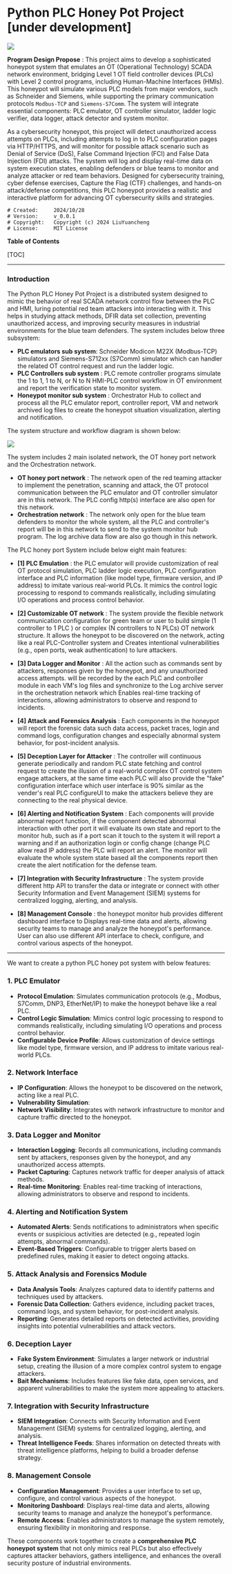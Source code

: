 # Python PLC Honey Pot Project [under development]

![](doc/img/logo.png)

**Program Design Propose** : This project aims to develop a sophisticated honeypot system that emulates an OT (Operational Technology) SCADA network environment, bridging Level 1 OT field controller devices (PLCs) with Level 2 control programs, including Human-Machine Interfaces (HMIs). This honeypot will simulate various PLC models from major vendors, such as Schneider and Siemens, while supporting the primary communication protocols `Modbus-TCP` and `Siemens-S7Comm`. The system will integrate essential components: PLC emulator, OT controller simulator, ladder logic verifier, data logger, attack detector and system monitor. 

As a cybersecurity honeypot, this project will detect unauthorized access attempts on PLCs, including attempts to log in to PLC configuration pages via HTTP/HTTPS, and will monitor for possible attack scenario such as Denial of Service (DoS),  False Command Injection (FCI) and False Data Injection (FDI) attacks. The system will log and display real-time data on system execution states, enabling defenders or blue teams to monitor and analyze attacker or red team behaviors. Designed for cybersecurity training, cyber defense exercises, Capture the Flag (CTF) challenges, and hands-on attack/defense competitions, this PLC honeypot provides a realistic and interactive platform for advancing OT cybersecurity skills and strategies.

```
# Created:     2024/10/28
# Version:     v_0.0.1
# Copyright:   Copyright (c) 2024 LiuYuancheng
# License:     MIT License      
```

**Table of Contents**

[TOC]

------

### Introduction

The Python PLC Honey Pot Project is a distributed system designed to mimic the behavior of real SCADA network control flow between the PLC and HMI, luring potential red team attackers into interacting with it. This helps in studying attack methods, DFIR data set collection, preventing unauthorized access, and improving security measures in industrial environments for the blue team defenders. The system includes below three subsystem:

- **PLC emulators sub system**:  Schneider Modicon M22X (Modbus-TCP) simulators and Siemens-S712xx (S7Comm) simulator which can handler the related OT control request and run the ladder logic. 
- **PLC Controllers sub system** :  PLC remote controller programs simulate the 1 to 1, 1 to N, or N to N HMI-PLC control workflow in OT environment and report the verification state to monitor system. 
- **Honeypot monitor sub system** : Orchestrator Hub to collect and process all the PLC emulator report, controller report, VM and network archived log files to create the honeypot situation visualization, alerting and notification. 

The system structure and workflow diagram is shown below:

![](doc/img/Title.png)

The system includes 2 main isolated network, the OT honey port network and the Orchestration network. 

- **OT honey port network** : The network open of the red teaming attacker to implement the penetration, scanning and attack, the OT protocol communication between the PLC emulator and OT controller simulator are in this network. The PLC config http(s) interface are also open for this network. 
- **Orchestration network** : The network only open for the blue team defenders to monitor the whole system, all the PLC and controller's report will be in this network to send to the system monitor hub program. The log archive data flow are also go though in this network. 

The PLC honey port System include below eight main features:

- **[1] PLC Emulation** : the PLC emulator will provide customization of real OT protocol simulation, PLC ladder logic execution, PLC configuration interface and PLC information (like model type, firmware version, and IP address) to imitate various real-world PLCs. It mimics the control logic processing to respond to commands realistically, including simulating I/O operations and process control behavior.
- **[2] Customizable OT network** : The system provide the flexible network communication configuration for green team or user to build simple (1 controller to 1 PLC ) or complex (N controllers to N PLCs) OT network structure. It allows the honeypot to be discovered on the network, acting like a real PLC-Controller system and Creates intentional vulnerabilities (e.g., open ports, weak authentication) to lure attackers.
- **[3] Data Logger and Monitor** : All the action such as commands sent by attackers, responses given by the honeypot, and any unauthorized access attempts. will be recorded by the each PLC and controller module in each VM's log files and synchronize to the Log archive server in the orchestration network which Enables real-time tracking of interactions, allowing administrators to observe and respond to incidents.
- **[4] Attack and Forensics Analysis** : Each components in the honeypot will report the forensic data such data access, packet traces, login and command logs, configuration changes and especially abnormal system behavior, for post-incident analysis.
- **[5] Deception Layer for Attacker** : The controller will continuous generate periodically and random PLC state fetching and control request to create the illusion of a real-world complex OT control system engage attackers, at the same time each PLC will also provide the "fake" configuration interface which user interface is 90% similar as the vender's real PLC configureUI to make the attackers believe they are connecting to the real physical device.
- **[6] Alerting and Notification System** : Each components will provide abnormal report function, if the component detected abnormal interaction with other port it will evaluate its own state and report to the monitor hub, such as if a port scan it touch to the system it will report a warning and if an authorization login or config change (change PLC allow read IP address) the PLC will report an alert. The monitor will evaluate the whole system state based all the components report then create the alert notification for the defense team.

- **[7] Integration with Security Infrastructure** : The system provide different http API to transfer the data or integrate or connect with other Security Information and Event Management (SIEM) systems for centralized logging, alerting, and analysis.
-  **[8] Management Console** : the honeypot monitor hub provides different dashboard interface to Displays real-time data and alerts, allowing security teams to manage and analyze the honeypot's performance. User can also use different API interface to check,  configure, and control various aspects of the honeypot.





------









We want to create a python PLC honey pot system with below features:

### 1. **PLC Emulator**

- **Protocol Emulation**: Simulates communication protocols (e.g., Modbus, S7Comm, DNP3, EtherNet/IP) to make the honeypot behave like a real PLC.
- **Control Logic Simulation**: Mimics control logic processing to respond to commands realistically, including simulating I/O operations and process control behavior.
- **Configurable Device Profile**: Allows customization of device settings like model type, firmware version, and IP address to imitate various real-world PLCs.

### 2. **Network Interface**

- **IP Configuration**: Allows the honeypot to be discovered on the network, acting like a real PLC.
- **Vulnerability Simulation**: 
- **Network Visibility**: Integrates with network infrastructure to monitor and capture traffic directed to the honeypot.

### 3. **Data Logger and Monitor**

- **Interaction Logging**: Records all communications, including commands sent by attackers, responses given by the honeypot, and any unauthorized access attempts.
- **Packet Capturing**: Captures network traffic for deeper analysis of attack methods.
- **Real-time Monitoring**: Enables real-time tracking of interactions, allowing administrators to observe and respond to incidents.

### 4. **Alerting and Notification System**

- **Automated Alerts**: Sends notifications to administrators when specific events or suspicious activities are detected (e.g., repeated login attempts, abnormal commands).
- **Event-Based Triggers**: Configurable to trigger alerts based on predefined rules, making it easier to detect ongoing attacks.

### 5. **Attack Analysis and Forensics Module**

- **Data Analysis Tools**: Analyzes captured data to identify patterns and techniques used by attackers.
- **Forensic Data Collection**: Gathers evidence, including packet traces, command logs, and system behavior, for post-incident analysis.
- **Reporting**: Generates detailed reports on detected activities, providing insights into potential vulnerabilities and attack vectors.

### 6. **Deception Layer**

- **Fake System Environment**: Simulates a larger network or industrial setup, creating the illusion of a more complex control system to engage attackers.
- **Bait Mechanisms**: Includes features like fake data, open services, and apparent vulnerabilities to make the system more appealing to attackers.

### 7. **Integration with Security Infrastructure**

- **SIEM Integration**: Connects with Security Information and Event Management (SIEM) systems for centralized logging, alerting, and analysis.
- **Threat Intelligence Feeds**: Shares information on detected threats with threat intelligence platforms, helping to build a broader defense strategy.

### 8. **Management Console**

- **Configuration Management**: Provides a user interface to set up, configure, and control various aspects of the honeypot.
- **Monitoring Dashboard**: Displays real-time data and alerts, allowing security teams to manage and analyze the honeypot's performance.
- **Remote Access**: Enables administrators to manage the system remotely, ensuring flexibility in monitoring and response.

These components work together to create a **comprehensive PLC honeypot system** that not only mimics real PLCs but also effectively captures attacker behaviors, gathers intelligence, and enhances the overall security posture of industrial environments.